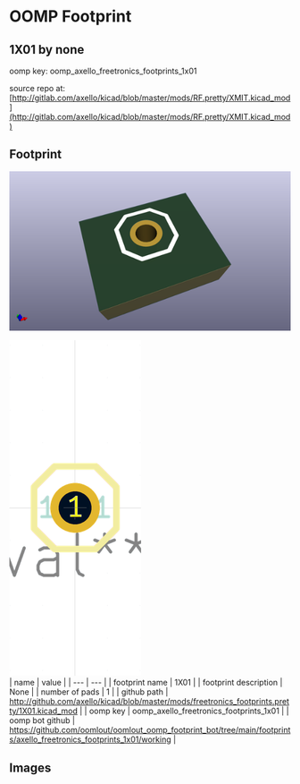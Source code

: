 # OOMP Footprint  
## 1X01  by none  
  
oomp key: oomp_axello_freetronics_footprints_1x01  
  
source repo at: [http://gitlab.com/axello/kicad/blob/master/mods/RF.pretty/XMIT.kicad_mod](http://gitlab.com/axello/kicad/blob/master/mods/RF.pretty/XMIT.kicad_mod)  
## Footprint  
  
[![working_kicad_pcb_3d.png](working_kicad_pcb_3d_600.png)](working_kicad_pcb_3d.png)  
  
[![working.png](working_600.png)](working.png)  
| name | value | 
| --- | --- | 
| footprint name | 1X01 | 
| footprint description | None | 
| number of pads | 1 | 
| github path | http://github.com/axello/kicad/blob/master/mods/freetronics_footprints.pretty/1X01.kicad_mod | 
| oomp key | oomp_axello_freetronics_footprints_1x01 | 
| oomp bot github | https://github.com/oomlout/oomlout_oomp_footprint_bot/tree/main/footprints/axello_freetronics_footprints_1x01/working | 
## Images  
